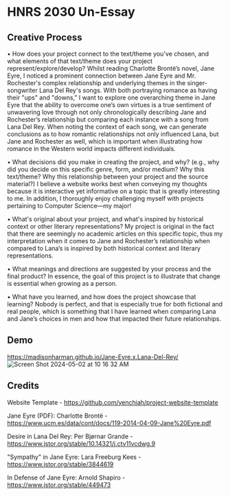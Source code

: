 # HNRS 2030 Un-Essay
## Creative Process
•	How does your project connect to the text/theme you've chosen, and what elements of that text/theme does your project represent/explore/develop? 
Whilst reading Charlotte Brontë’s novel, Jane Eyre, I noticed a prominent connection between Jane Eyre and Mr. Rochester's complex relationship and underlying themes in the singer-songwriter Lana Del Rey's songs. With both portraying romance as having their "ups" and "downs,” I want to explore one overarching theme in Jane Eyre that the ability to overcome one’s own virtues is a true sentiment of unwavering love through not only chronologically describing Jane and Rochester’s relationship but comparing each instance with a song from Lana Del Rey. When noting the context of each song, we can generate conclusions as to how romantic relationships not only influenced Lana, but Jane and Rochester as well, which is important when illustrating how romance in the Western world impacts different individuals. 

•	What decisions did you make in creating the project, and why? (e.g., why did you decide on this specific genre, form, and/or medium? Why this text/theme? Why this relationship between your project and the source material?) 
I believe a website works best when conveying my thoughts because it is interactive yet informative on a topic that is greatly interesting to me. In addition, I thoroughly enjoy challenging myself with projects pertaining to Computer Science—my major! 

•	What's original about your project, and what's inspired by historical context or other literary representations?
My project is original in the fact that there are seemingly no academic articles on this specific topic, thus my interpretation when it comes to Jane and Rochester’s relationship when compared to Lana’s is inspired by both historical context and literary representations. 

•	What meanings and directions are suggested by your process and the final product?
In essence, the goal of this project is to illustrate that change is essential when growing as a person. 

•	What have you learned, and how does the project showcase that learning?
Nobody is perfect, and that is especially true for both fictional and real people, which is something that I have learned when comparing Lana and Jane’s choices in men and how that impacted their future relationships. 

## Demo
https://madisonharman.github.io/Jane-Eyre.x.Lana-Del-Rey/ 
![Screen Shot 2024-05-02 at 10 16 32 AM](https://github.com/MadisonHarman/Jane-Eyre.x.Lana-Del-Rey/assets/146497226/258e78f5-fad4-4142-a264-4c3dcadbb590)

## Credits
Website Template - https://github.com/yenchiah/project-website-template 

Jane Eyre (PDF): Charlotte Brontë - https://www.ucm.es/data/cont/docs/119-2014-04-09-Jane%20Eyre.pdf 

Desire in Lana Del Rey: Per Bjørnar Grande - https://www.jstor.org/stable/10.14321/j.ctv11vcdwg.9

"Sympathy" in Jane Eyre: Lara Freeburg Kees - https://www.jstor.org/stable/3844619

In Defense of Jane Eyre: Arnold Shapiro - https://www.jstor.org/stable/449473
